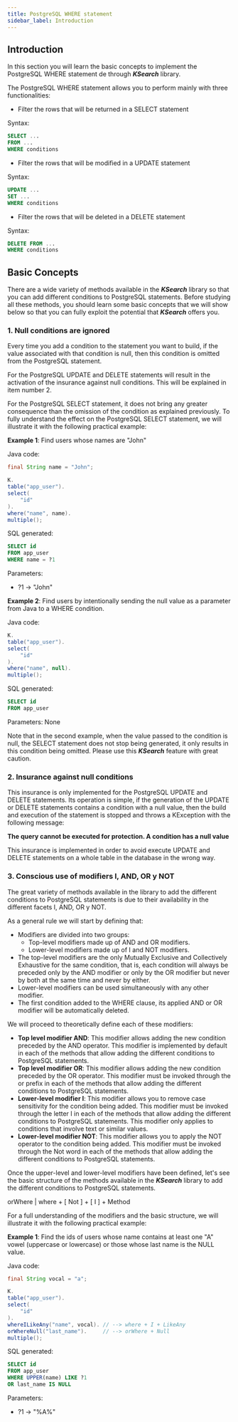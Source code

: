 ```yaml
---
title: PostgreSQL WHERE statement
sidebar_label: Introduction
---
```


## Introduction

In this section you will learn the basic concepts to implement the PostgreSQL WHERE statement de through **_KSearch_** library.

The PostgreSQL WHERE statement allows you to perform mainly with three functionalities:

- Filter the rows that will be returned in a SELECT statement

Syntax:

```sql showLineNumbers
SELECT ...
FROM ... 
WHERE conditions
```

- Filter the rows that will be modified in a UPDATE statement

Syntax:

```sql showLineNumbers
UPDATE ...
SET ...
WHERE conditions
```

- Filter the rows that will be deleted in a DELETE statement

Syntax:

```sql showLineNumbers
DELETE FROM ...
WHERE conditions
```

## Basic Concepts

There are a wide variety of methods available in the **_KSearch_** library so that you can add different conditions to PostgreSQL statements. Before studying all these methods, you should learn some basic concepts that we will show below so that you can fully exploit the potential that **_KSearch_** offers you.

### 1. Null conditions are ignored

Every time you add a condition to the statement you want to build, if the value associated with that condition is null, then this condition is omitted from the PostgreSQL statement.

For the PostgreSQL UPDATE and DELETE statements will result in the activation of the insurance against null conditions. This will be explained in item number 2.

For the PostgreSQL SELECT statement, it does not bring any greater consequence than the omission of the condition as explained previously. To fully understand the effect on the PostgreSQL SELECT statement, we will illustrate it with the following practical example:

**Example 1**: Find users whose names are "John"

Java code:

```java showLineNumbers
final String name = "John";

K.
table("app_user").
select(
    "id"
).
where("name", name).
multiple();
```

SQL generated:

```sql showLineNumbers
SELECT id
FROM app_user
WHERE name = ?1
```

Parameters:

- ?1 → "John"

**Example 2**: Find users by intentionally sending the null value as a parameter from Java to a WHERE condition.

Java code:

```java showLineNumbers
K.
table("app_user").
select(
    "id"
).
where("name", null).
multiple();
```

SQL generated:

```sql showLineNumbers
SELECT id
FROM app_user
```

Parameters: None

Note that in the second example, when the value passed to the condition is null, the SELECT statement does not stop being generated, it only results in this condition being omitted. Please use this **_KSearch_** feature with great caution.

### 2. Insurance against null conditions

This insurance is only implemented for the PostgreSQL UPDATE and DELETE statements.
Its operation is simple, if the generation of the UPDATE or DELETE statements contains a condition with a null value, then the build and execution of the statement is stopped and throws a KException with the following message:

**The query cannot be executed for protection. A condition has a null value**

This insurance is implemented in order to avoid execute UPDATE and DELETE statements on a whole table in the database in the wrong way.

### 3. Conscious use of modifiers I, AND, OR y NOT

The great variety of methods available in the  library to add the different conditions to PostgreSQL statements is due to their availability in the different facets I, AND, OR y NOT.

As a general rule we will start by defining that:

- Modifiers are divided into two groups:
    - Top-level modifiers made up of AND and OR modifiers.
    - Lower-level modifiers made up of I and NOT modifiers.
- The top-level modifiers are the only Mutually Exclusive and Collectively Exhaustive for the same condition, that is, each condition will always be preceded only by the AND modifier or only by the OR modifier but never by both at the same time and never by either.
- Lower-level modifiers can be used simultaneously with any other modifier.
- The first condition added to the WHERE clause, its applied AND or OR modifier will be automatically deleted.

We will proceed to theoretically define each of these modifiers:

- **Top level modifier AND**: This modifier allows adding the new condition preceded by the AND operator. This modifier is implemented by default in each of the methods that allow adding the different conditions to PostgreSQL statements.
- **Top level modifier OR**: This modifier allows adding the new condition preceded by the OR operator. This modifier must be invoked through the or prefix in each of the methods that allow adding the different conditions to PostgreSQL statements.
- **Lower-level modifier I**: This modifier allows you to remove case sensitivity for the condition being added. This modifier must be invoked through the letter I in each of the methods that allow adding the different conditions to PostgreSQL statements. This modifier only applies to conditions that involve text or similar values.
- **Lower-level modifier NOT**: This modifier allows you to apply the NOT operator to the condition being added. This modifier must be invoked through the Not word in each of the methods that allow adding the different conditions to PostgreSQL statements.

Once the upper-level and lower-level modifiers have been defined, let's see the basic structure of the methods available in the **_KSearch_** library to add the different conditions to PostgreSQL statements.

<p class="text--center">
  orWhere | where + [ Not ] + [ I ] + Method
</p>

For a full understanding of the modifiers and the basic structure, we will illustrate it with the following practical example:

**Example 1**: Find the ids of users whose name contains at least one "A" vowel (uppercase or lowercase) or those whose last name is the NULL value.

Java code:

```java showLineNumbers
final String vocal = "a";

K.
table("app_user").
select(
    "id"
).
whereILikeAny("name", vocal). // --> where + I + LikeAny
orWhereNull("last_name").     // --> orWhere + Null
multiple();
```

SQL generated:

```sql showLineNumbers
SELECT id
FROM app_user
WHERE UPPER(name) LIKE ?1
OR last_name IS NULL
```

Parameters:

- ?1 → "%A%"



